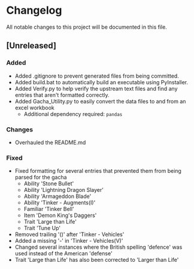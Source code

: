 # Changelog

All notable changes to this project will be documented in this file.

## [Unreleased]

### Added

- Added .gitignore to prevent generated files from being committed.
- Added build.bat to automatically build an executable using PyInstaller.
- Added Verify.py to help verify the upstream text files and find any entries that aren't formatted correctly.
- Added Gacha_Utility.py to easily convert the data files to and from an excel workbook
    - Additional dependency required: ```pandas```

### Changes

- Overhauled the README.md

### Fixed

- Fixed formatting for several entries that prevented them from being parsed for the gacha
    - Ability 'Stone Bullet'
    - Ability 'Lightning Dragon Slayer'
    - Ability 'Armageddon Blade'
    - Ability 'Tinker - Augments(I)'
    - Familiar 'Tinker Bell'
    - Item 'Demon King's Daggers'
    - Trait 'Large than Life'
    - Trait 'Tune Up'
- Removed trailing '()' after 'Tinker - Vehicles'
- Added a missing '-' in 'Tinker - Vehicles(V)'
- Changed several instances where the British spelling 'defence' was used instead of the American 'defense'
- Trait 'Large than Life' has also been corrected to 'Larger than Life'